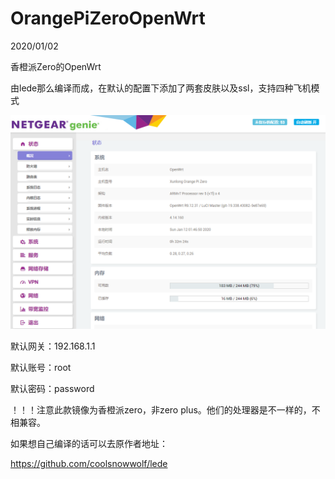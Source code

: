 # OrangePiZeroOpenWrt
2020/01/02


香橙派Zero的OpenWrt


由lede那么编译而成，在默认的配置下添加了两套皮肤以及ssl，支持四种飞机模式



![](https://github.com/Hidshad/OrangePiZeroOpenWrt/blob/master/2020-01-12_014657.png)



默认网关：192.168.1.1 

默认账号：root

默认密码：password

！！！注意此款镜像为香橙派zero，非zero plus。他们的处理器是不一样的，不相兼容。

如果想自己编译的话可以去原作者地址：

https://github.com/coolsnowwolf/lede
